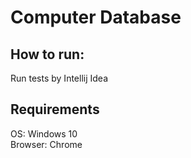 # Computer Database
## How to run:  
Run tests by Intellij Idea  
## Requirements  
OS: Windows 10  
Browser: Chrome